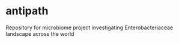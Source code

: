# antipath
Repository for microbiome project investigating Enterobacteriaceae landscape across the world
